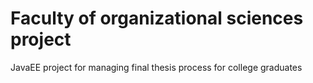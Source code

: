 Faculty of organizational sciences project
=========

JavaEE project for managing final thesis process for college graduates
